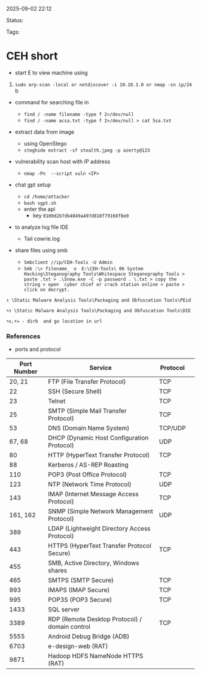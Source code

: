 2025-09-02 22:12

Status:

Tags:

# CEH short

- start E to view machine using 
1. `` sudo arp-scan -local or netdiscover -i 10.10.1.0 or nmap -sn ip/24  ``b
- command for searching file in 
	- ``find / -name filename -type f 2>/dev/null  ``
	- ``find / -name acsa.txt -type f 2>/dev/null > cat 5sa.txt ``

- extract data from  image 
	- using OpenStego
	- ``steghide extract -sf stealth.jpeg -p azerty@123``

- vulnerability scan host with IP address
	- ``nmap -Pn  --script vuln <IP> ``

- chat gpt setup 
	- ``cd /home/attacker ``
	- `` bash sgpt.sh ``
	- enter the api 
		- key ``0100d2b7db4049a497d810f79168f8e0``

- to analyze log file IDE
	- Tail cowrie.log
- share files using smb 
	- ``Smbclient //ip/CEH-Tools -U Admin``
	- ``Smb :\> filename_ ``
``७  E:\CEH-Tools\ 06 System Hacking\Steganography Tools\Whitespace Steganography Tools > paste .txt > .\Snow.exe -C -p password . \.txt > copy the string > open  cyber chief or crack station online > paste > click on decrypt. ``

``९ \Static Malware Analysis Tools\Packaging and Obfuscation Tools\PEid`` 

``११ \Static Malware Analysis Tools\Packaging and Obfuscation Tools\DIE``

``१४,१५ - dirb  and go location in url ``
### References
- ports and protocol

| **Port Number** | **Service**                                    | **Protocol** |     |
| --------------- | ---------------------------------------------- | ------------ | --- |
| 20, 21          | FTP (File Transfer Protocol)                   | TCP          |     |
| 22              | SSH (Secure Shell)                             | TCP          |     |
| 23              | Telnet                                         | TCP          |     |
| 25              | SMTP (Simple Mail Transfer Protocol)           | TCP          |     |
| 53              | DNS (Domain Name System)                       | TCP/UDP      |     |
| 67, 68          | DHCP (Dynamic Host Configuration Protocol)     | UDP          |     |
| 80              | HTTP (HyperText Transfer Protocol)             | TCP          |     |
| 88              | Kerberos / AS-REP Roasting                     |              |     |
| 110             | POP3 (Post Office Protocol)                    | TCP          |     |
| 123             | NTP (Network Time Protocol)                    | UDP          |     |
| 143             | IMAP (Internet Message Access Protocol)        | TCP          |     |
| 161, 162        | SNMP (Simple Network Management Protocol)      | UDP          |     |
| 389             | LDAP (Lightweight Directory Access Protocol)   |              |     |
| 443             | HTTPS (HyperText Transfer Protocol Secure)     | TCP          |     |
| 455             | SMB, Active Directory, Windows shares          |              |     |
| 465             | SMTPS (SMTP Secure)                            | TCP          |     |
| 993             | IMAPS (IMAP Secure)                            | TCP          |     |
| 995             | POP3S (POP3 Secure)                            | TCP          |     |
| 1433            | SQL server                                     |              |     |
| 3389            | RDP (Remote Desktop Protocol) / domain control | TCP          |     |
| 5555            | Android Debug Bridge (ADB)                     |              |     |
| 6703            | e-design-web (RAT)                             |              |     |
| 9871            | Hadoop HDFS NameNode HTTPS (RAT)               |              |     |
